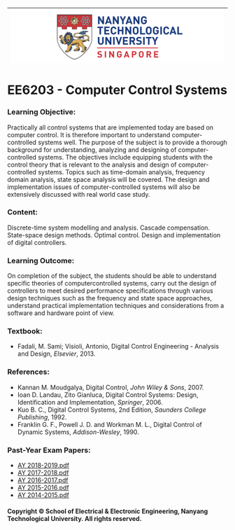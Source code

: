 |![image](https://github.com/NTU-CCA/EE6203/blob/master/logo.png)|
|---|
# EE6203 - Computer Control Systems

### Learning Objective:

Practically all control systems that are implemented today are based on computer control. It is therefore important to understand computer-controlled systems well. The purpose of the subject is to provide a thorough background for understanding, analyzing and designing of computer-controlled systems. The objectives include equipping students with the control theory that is relevant to the analysis and design of computer-controlled systems. Topics such as time-domain analysis, frequency domain analysis, state space analysis will be covered. The design and implementation issues of computer-controlled systems will also be extensively discussed with real world case study.

### Content:

Discrete-time system modelling and analysis. Cascade compensation. State-space design methods.
Optimal control. Design and implementation of digital controllers.

### Learning Outcome:

On completion of the subject, the students should be able to understand specific theories of computercontrolled systems, carry out the design of controllers to meet desired performance specifications through various design techniques such as the frequency and state space approaches, understand practical implementation techniques and considerations from a software and hardware point of view.

### Textbook:

- Fadali, M. Sami; Visioli, Antonio, Digital Control Engineering - Analysis and Design, <i>Elsevier</i>, 2013.

### References:

- Kannan M. Moudgalya, Digital Control, <i>John Wiley & Sons</i>, 2007.
- Ioan D. Landau, Zito Gianluca, Digital Control Systems: Design, Identification and Implementation, <i>Springer</i>, 2006.
- Kuo B. C., Digital Control Systems, 2nd Edition, <i>Saunders College Publishing</i>, 1992.
- Franklin G. F., Powell J. D. and Workman M. L., Digital Control of Dynamic Systems, <i>Addison-Wesley</i>, 1990.

### Past-Year Exam Papers:

- [AY 2018-2019.pdf](https://github.com/NTU-CCA/EE6203/blob/master/Solutions%20of%20Past-Year%20Exam%20Papers/EE6203%202018-2019.pdf)
- [AY 2017-2018.pdf](https://github.com/NTU-CCA/EE6203/blob/master/Solutions%20of%20Past-Year%20Exam%20Papers/EE6203%202017-2018.pdf)
- [AY 2016-2017.pdf](https://github.com/NTU-CCA/EE6203/blob/master/Solutions%20of%20Past-Year%20Exam%20Papers/EE6203%202016-2017.pdf)
- [AY 2015-2016.pdf](https://github.com/NTU-CCA/EE6203/blob/master/Solutions%20of%20Past-Year%20Exam%20Papers/EE6203%202015-2016.pdf)
- [AY 2014-2015.pdf](https://github.com/NTU-CCA/EE6203/blob/master/Solutions%20of%20Past-Year%20Exam%20Papers/EE6203%202014-2015.pdf)

#### Copyright © School of Electrical & Electronic Engineering, Nanyang Technological University. All rights reserved.
